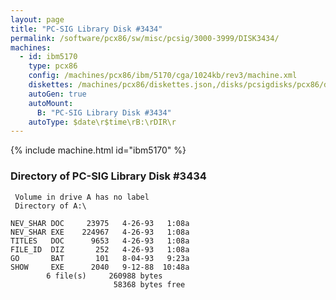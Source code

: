 ```yaml
---
layout: page
title: "PC-SIG Library Disk #3434"
permalink: /software/pcx86/sw/misc/pcsig/3000-3999/DISK3434/
machines:
  - id: ibm5170
    type: pcx86
    config: /machines/pcx86/ibm/5170/cga/1024kb/rev3/machine.xml
    diskettes: /machines/pcx86/diskettes.json,/disks/pcsigdisks/pcx86/diskettes.json
    autoGen: true
    autoMount:
      B: "PC-SIG Library Disk #3434"
    autoType: $date\r$time\rB:\rDIR\r
---
```


{% include machine.html id="ibm5170" %}

### Directory of PC-SIG Library Disk #3434

     Volume in drive A has no label
     Directory of A:\

    NEV_SHAR DOC     23975   4-26-93   1:08a
    NEV_SHAR EXE    224967   4-26-93   1:08a
    TITLES   DOC      9653   4-26-93   1:08a
    FILE_ID  DIZ       252   4-26-93   1:08a
    GO       BAT       101   8-04-93   9:23a
    SHOW     EXE      2040   9-12-88  10:48a
            6 file(s)     260988 bytes
                           58368 bytes free
